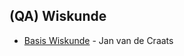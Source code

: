 ## (QA) Wiskunde
* [Basis Wiskunde](https://staff.science.uva.nl/j.vandecraats/BasisboekWiskunde2HP.pdf) -  Jan van de Craats
